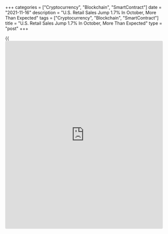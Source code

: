 +++
categories = ["Cryptocurrency", "Blockchain", "SmartContract"]
date = "2021-11-16"
description = "U.S. Retail Sales Jump 1.7% In October, More Than Expected"
tags = ["Cryptocurrency", "Blockchain", "SmartContract"]
title = "U.S. Retail Sales Jump 1.7% In October, More Than Expected"
type = "post"
+++

{{<iframe id="large-banner" src="https://www.bounty.group/#slide=12.0" width="100%" height="600" scrolling="no" style="border: 0px solid rgb(216, 221, 230); border-radius: 3px;">}}

Retail sales in the U.S. shot up by more than expected in the month of
October, according to a report released by the Commerce Department on
Tuesday.

The Commerce Department said retail sales spiked by 1.7 percent in
October after climbing by an upwardly revised 0.8 percent in September.

Economists had expected retail sales to jump by 1.4 percent compared to
the 0.7 percent increase originally reported for the previous month.

"An improving Covid situation, easing supply constraints in the auto
sector and an early start to holiday shopping all boosted purchases last
month," said Gregory Daco, Chief U.S. Economist at Oxford Economics.

He added, "Households were still willing to open their wallets in the
face of higher prices - which inflated nominal sales figures - but there
is increasing evidence that higher inflation is eroding purchasing
power."

The report showed sales by motor vehicle and parts dealers soared by 1.8
percent in October after shooting up by 1.2 percent in September.

Excluding the jump in sales by motor vehicles and parts dealers, retail
sales still surged up by 1.7 percent in October after rising by 0.7
percent in September. Ex-auto sales were expected to advance by 1.0
percent.

Sales by non-store retailers, gas stations and electronics and appliance
stores all saw substantial growth during the month.

The report also showed significant increases in sales by building
materials and supplies dealers, miscellaneous store retailers and
department stores.

Closely watched core retail sales, which exclude automobiles, gasoline,
building materials and food services, also jumped by 1.6 percent in
October after climbing by 0.5 percent in September.

"As the [economy][1] heads into 2022, an improving health situation
should reinvigorate consumer confidence while a strengthening jobs
recovery and strong wage gains should support income growth," Daco said.

He added, "Healthy household finances along with some $2.5tn in excess
savings should support consumer spending growth above 4% in 2022,
following an expected 8% advance in 2021."

For comments and feedback [contact](https://www.playgroundfx.com/contact/): editorial@rtt[news](https://www.letsplayfx.com/blog/forex-news-website/).com

[Economic News][1]

 **What parts of the world are seeing the best (and worst) economic
performances lately? Click[here][2] to check out our [Econ Scorecard][2]
and find out! See up-to-the-moment [ranking](https://www.playgroundfx.com/blog/crypto-exchange-ranking/)s for the best and worst
performers in [GDP][2], [unemployment rate][3], [inflation][4] and much
more.**

   1. www.rtt[news](https://www.letsplayfx.com/blog/forex-news-website/).com/Content/EconomicNews.aspx
   2. www.rtt[news](https://www.letsplayfx.com/blog/forex-news-website/).com/economic-scorecard/world-rank/GDP/highest-performance.aspx
   3. www.rtt[news](https://www.letsplayfx.com/blog/forex-news-website/).com/economic-scorecard/world-rank/unemployment-rate/lowest-performance.aspx
   4. www.rtt[news](https://www.letsplayfx.com/blog/forex-news-website/).com/economic-scorecard/world-rank/CPI/highest-performance.aspx